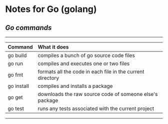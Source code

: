 # Notes for Go (golang)

## _Go commands_

---

| Command    | What it does                                               |
| ---------- | :--------------------------------------------------------- |
| go build   | compiles a bunch of go source code files                   |
| go run     | compiles and executes one or two files                     |
| go fmt     | formats all the code in each file in the current directory |
| go install | compiles and installs a package                            |
| go get     | downloads the raw source code of someone else's package    |
| go test    | runs any tests associated with the current project         |

---



